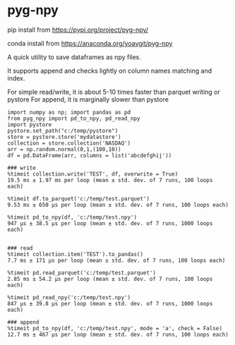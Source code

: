 # pyg-npy

pip install from https://pypi.org/project/pyg-npy/

conda install from https://anaconda.org/yoavgit/pyg-npy

A quick utility to save dataframes as npy files. 

It supports append and checks lightly on column names matching and index.

For simple read/write, it is about 5-10 times faster than parquet writing or pystore
For append, it is marginally slower than pystore 

```
import numpy as np; import pandas as pd
from pyg_npy import pd_to_npy, pd_read_npy
import pystore
pystore.set_path("c:/temp/pystore")
store = pystore.store('mydatastore')
collection = store.collection('NASDAQ')
arr = np.random.normal(0,1,(100,10))
df = pd.DataFrame(arr, columns = list('abcdefghij'))

### write
%timeit collection.write('TEST', df, overwrite = True)
19.5 ms ± 1.97 ms per loop (mean ± std. dev. of 7 runs, 100 loops each)

%timeit df.to_parquet('c:/temp/test.parquet')
9.53 ms ± 650 µs per loop (mean ± std. dev. of 7 runs, 100 loops each)

%timeit pd_to_npy(df, 'c:/temp/test.npy')
947 µs ± 38.5 µs per loop (mean ± std. dev. of 7 runs, 1000 loops each)


### read
%timeit collection.item('TEST').to_pandas()
7.7 ms ± 171 µs per loop (mean ± std. dev. of 7 runs, 100 loops each)

%timeit pd.read_parquet('c:/temp/test.parquet')
2.85 ms ± 54.2 µs per loop (mean ± std. dev. of 7 runs, 100 loops each)

%timeit pd_read_npy('c:/temp/test.npy')
847 µs ± 39.8 µs per loop (mean ± std. dev. of 7 runs, 1000 loops each)

### append
%timeit pd_to_npy(df, 'c:/temp/test.npy', mode = 'a', check = False)
12.7 ms ± 467 µs per loop (mean ± std. dev. of 7 runs, 100 loops each)

```